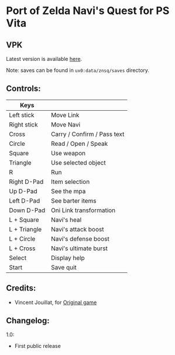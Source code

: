 # Port of Zelda Navi's Quest for PS Vita

## VPK
Latest version is available [here](https://github.com/usineur/ZeldaNSQ/releases).

Note: saves can be found in `ux0:data/znsq/saves` directory.

## Controls:

| Keys | &#x202F; |
| --- | --- |
| Left stick | Move Link |
| Right stick | Move Navi |
| Cross | Carry / Confirm / Pass text |
| Circle | Read / Open / Speak |
| Square | Use weapon |
| Triangle | Use selected object |
| R | Run |
| Right D-Pad | Item selection |
| Up D-Pad | See the mpa |
| Left D-Pad | See barter items |
| Down D-Pad | Oni Link transformation |
| L + Square | Navi's heal |
| L + Triangle | Navi's attack boost |
| L + Circle | Navi's defense boost |
| L + Cross | Navi's ultimate burst |
| Select | Display help |
| Start | Save quit |

## Credits:

- Vincent Jouillat, for [Original game](http://www.zeldaroth.fr/us/dlnsq.php)

## Changelog:

1.0:
- First public release
